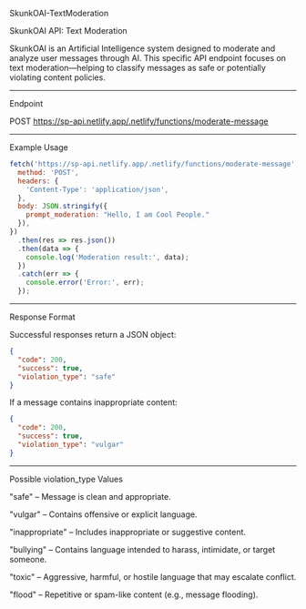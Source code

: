 SkunkOAI-TextModeration

SkunkOAI API: Text Moderation

SkunkOAI is an Artificial Intelligence system designed to moderate and analyze user messages through AI. This specific API endpoint focuses on text moderation—helping to classify messages as safe or potentially violating content policies.


---

Endpoint

POST https://sp-api.netlify.app/.netlify/functions/moderate-message


---

Example Usage

```js
fetch('https://sp-api.netlify.app/.netlify/functions/moderate-message', {
  method: 'POST',
  headers: {
    'Content-Type': 'application/json',
  },
  body: JSON.stringify({
    prompt_moderation: "Hello, I am Cool People."
  }),
})
  .then(res => res.json())
  .then(data => {
    console.log('Moderation result:', data);
  })
  .catch(err => {
    console.error('Error:', err);
  });
```

---

Response Format

Successful responses return a JSON object:

```json
{
  "code": 200,
  "success": true,
  "violation_type": "safe"
}
```

If a message contains inappropriate content:

```json
{
  "code": 200,
  "success": true,
  "violation_type": "vulgar"
}
```

---

Possible violation_type Values

"safe" – Message is clean and appropriate.

"vulgar" – Contains offensive or explicit language.

"inappropriate" – Includes inappropriate or suggestive content.

"bullying" – Contains language intended to harass, intimidate, or target someone.

"toxic" – Aggressive, harmful, or hostile language that may escalate conflict.

"flood" – Repetitive or spam-like content (e.g., message flooding).

